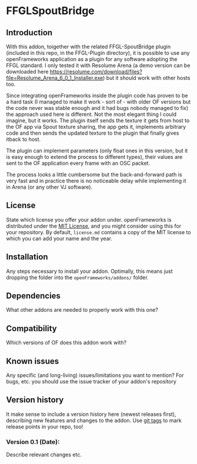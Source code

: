 FFGLSpoutBridge
=====================================

Introduction
------------
With this addon, toigether with the related FFGL-SpoutBridge plugin (included in this repo, in the FFGL-Plugin directory), it is possible to use any openFrameworks application as a plugin for any software adopting the FFGL standard. I only tested it with Resolume Arena (a demo version can be downloaded here https://resolume.com/download/files?file=Resolume_Arena_6_0_1_Installer.exe) but it should work with other hosts too.

Since integrating openFrameworks inside the plugin code has proven to be a hard task (I managed to make it work - sort of - with older OF versions but the code never was stable enough and it had bugs nobody managed to fix) the approach used here is different. Not the most elegant thing I could imagine, but it works. The plugin itself sends the texture it gets from host to the OF app via Spout texture sharing, the app gets it, implements arbitrary code and then sends the updated texture to the plugin that finally gives itback to host.

The plugin can implement parameters (only float ones in this version, but it is easy enough to extend the process to different types), their values are sent to the OF application every frame with an OSC packet.

The process looks a little cumbersome but the back-and-forward path is very fast and in practice there is no noticeable delay while implementing it in Arena (or any other VJ software).

License
-------
State which license you offer your addon under. openFrameworks is distributed under the [MIT License](https://en.wikipedia.org/wiki/MIT_License), and you might consider using this for your repository. By default, `license.md` contains a copy of the MIT license to which you can add your name and the year.

Installation
------------
Any steps necessary to install your addon. Optimally, this means just dropping the folder into the `openFrameworks/addons/` folder.

Dependencies
------------
What other addons are needed to properly work with this one?

Compatibility
------------
Which versions of OF does this addon work with?

Known issues
------------
Any specific (and long-living) issues/limitations you want to mention? For bugs, etc. you should use the issue tracker of your addon's repository

Version history
------------
It make sense to include a version history here (newest releases first), describing new features and changes to the addon. Use [git tags](http://learn.github.com/p/tagging.html) to mark release points in your repo, too!

### Version 0.1 (Date):
Describe relevant changes etc.


